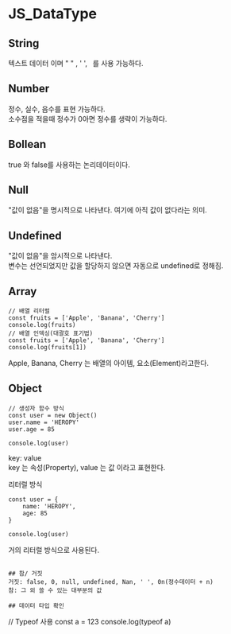 # JS_DataType  

## String  
텍스트 데이터 이며 " " , ' ', ` `를 사용 가능하다.  

## Number  
정수, 실수, 음수를 표현 가능하다.  
소수점을 적을때 정수가 0아면 정수를 생략이 가능하다.  

## Bollean  
true 와 false를 사용하는 논리데이터이다. 

## Null  
"값이 없음"을 명시적으로 나타낸다. 여기에 아직 값이 없다라는 의미.  

## Undefined  
"값이 없음"을 암시적으로 나타낸다.  
변수는 선언되었지만 값을 할당하지 않으면 자동으로 undefined로 정해짐.  

## Array  
```
// 배열 리터럴 
const fruits = ['Apple', 'Banana', 'Cherry']
console.log(fruits)
// 배열 인덱싱(대괄호 표기법)
const fruits = ['Apple', 'Banana', 'Cherry']
console.log(fruits[1])
```
Apple, Banana, Cherry 는 배열의 아이템, 요소(Element)라고한다.  

## Object  
```
// 생성자 함수 방식
const user = new Object()
user.name = 'HEROPY'
user.age = 85

console.log(user)
```
key: value  
key 는 속성(Property), value 는 값 이라고 표현한다. 

리터럴 방식  
```
const user = {
    name: 'HEROPY',
    age: 85
}

console.log(user)
```
거의 리터럴 방식으로 사용된다.  
```

## 참/ 거짓
거짓: false, 0, null, undefined, Nan, ' ', 0n(정수데이터 + n)  
참: 그 외 쓸 수 있는 대부분의 값

## 데이터 타입 확인
```
// Typeof 사용
const a = 123
console.log(typeof a)
```

